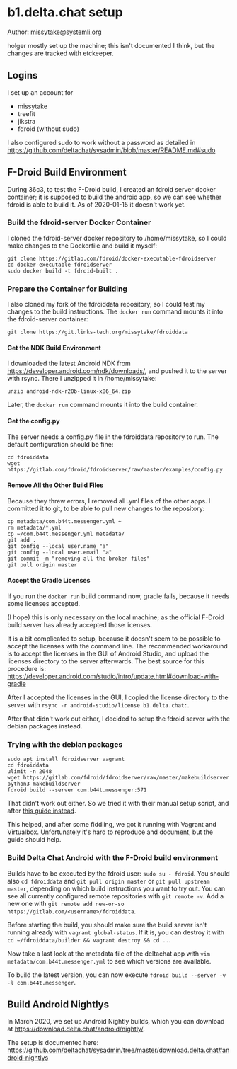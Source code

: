 # b1.delta.chat setup

Author: missytake@systemli.org

holger mostly set up the machine; this isn't documented I think, but the
changes are tracked with etckeeper.

## Logins

I set up an account for 
- missytake
- treefit
- jikstra
- fdroid (without sudo)

I also configured sudo to work without a password as detailed in
https://github.com/deltachat/sysadmin/blob/master/README.md#sudo

## F-Droid Build Environment

During 36c3, to test the F-Droid build, I created an fdroid server docker
container; it is supposed to build the android app, so we can see whether
fdroid is able to build it. As of 2020-01-15 it doesn't work yet.

### Build the fdroid-server Docker Container

I cloned the fdroid-server docker repository to /home/missytake, so I could
make changes to the Dockerfile and build it myself: 

```
git clone https://gitlab.com/fdroid/docker-executable-fdroidserver
cd docker-executable-fdroidserver
sudo docker build -t fdroid-built .
```

### Prepare the Container for Building

I also cloned my fork of the fdroiddata repository, so I could test my changes
to the build instructions. The `docker run` command mounts it into the
fdroid-server container:

```
git clone https://git.links-tech.org/missytake/fdroiddata
```

#### Get the NDK Build Environment

I downloaded the latest Android NDK from
https://developer.android.com/ndk/downloads/, and pushed it to the server with
rsync. There I unzipped it in /home/missytake:

```
unzip android-ndk-r20b-linux-x86_64.zip
```

Later, the `docker run` command mounts it into the build container.

#### Get the config.py

The server needs a config.py file in the fdroiddata repository to run. The
default configuration should be fine:

```
cd fdroiddata
wget https://gitlab.com/fdroid/fdroidserver/raw/master/examples/config.py
```

#### Remove All the Other Build Files

Because they threw errors, I removed all .yml files of the other apps. I
committed it to git, to be able to pull new changes to the repository:

```
cp metadata/com.b44t.messenger.yml ~
rm metadata/*.yml
cp ~/com.b44t.messenger.yml metadata/
git add . 
git config --local user.name "a"
git config --local user.email "a"
git commit -m "removing all the broken files"
git pull origin master
```

#### Accept the Gradle Licenses

If you run the `docker run` build command now, gradle fails, because it needs
some licenses accepted.

(I hope) this is only necessary on the local machine; as the official F-Droid
build server has already accepted those licenses.

It is a bit complicated to setup, because it doesn't seem to be possible to
accept the licenses with the command line.  The recommended workaround is to
accept the licenses in the GUI of Android Studio, and upload the licenses
directory to the server afterwards. The best source for this procedure is:
https://developer.android.com/studio/intro/update.html#download-with-gradle

After I accepted the licenses in the GUI, I copied the license directory to the
server with `rsync -r android-studio/license b1.delta.chat:`.

After that didn't work out either, I decided to setup the fdroid server with
the debian packages instead.

### Trying with the debian packages

```
sudo apt install fdroidserver vagrant
cd fdroiddata
ulimit -n 2048
wget https://gitlab.com/fdroid/fdroidserver/raw/master/makebuildserver
python3 makebuildserver
fdroid build --server com.b44t.messenger:571
```

That didn't work out either. So we tried it with their manual setup script, and
after [this guide instead](https://f-droid.org/en/docs/Build_Server_Setup/).

This helped, and after some fiddling, we got it running with Vagrant and
Virtualbox. Unfortunately it's hard to reproduce and document, but the guide
should help.

### Build Delta Chat Android with the F-Droid build environment

Builds have to be executed by the fdroid user: `sudo su - fdroid`. You should
also `cd fdroiddata` and `git pull origin master` or `git pull upstream
master`, depending on which build instructions you want to try out. You can see
all currently configured remote repositories with `git remote -v`. Add a new
one with `git remote add new-or-so https://gitlab.com/<username>/fdroiddata`.

Before starting the build, you should make sure the build server isn't running
already with `vagrant global-status`. If it is, you can destroy it with `cd
~/fdroiddata/builder && vagrant destroy && cd ..`.

Now take a last look at the metadata file of the deltachat app with `vim
metadata/com.b44t.messenger.yml` to see which versions are available.

To build the latest version, you can now execute `fdroid build --server -v -l com.b44t.messenger`.

## Build Android Nightlys

In March 2020, we set up Android Nightly builds, which you can download at
https://download.delta.chat/android/nightly/.

The setup is documented here:
https://github.com/deltachat/sysadmin/tree/master/download.delta.chat#android-nightlys

